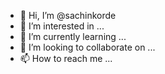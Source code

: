 - 👋 Hi, I’m @sachinkorde
- 👀 I’m interested in ...
- 🌱 I’m currently learning ...
- 💞️ I’m looking to collaborate on ...
- 📫 How to reach me ...

<!---
sachinkorde/sachinkorde is a ✨ special ✨ repository because its `README.md` (this file) appears on your GitHub profile.
You can click the Preview link to take a look at your changes.
--->
